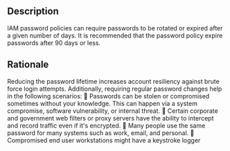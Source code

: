 ## Description

IAM password policies can require passwords to be rotated or expired after a given
number of days. It is recommended that the password policy expire passwords after 90
days or less.

## Rationale

Reducing the password lifetime increases account resiliency against brute force login
attempts. Additionally, requiring regular password changes help in the following scenarios:
 Passwords can be stolen or compromised sometimes without your knowledge. This
can happen via a system compromise, software vulnerability, or internal threat.
 Certain corporate and government web filters or proxy servers have the ability to
intercept and record traffic even if it's encrypted.
 Many people use the same password for many systems such as work, email, and
personal.
 Compromised end user workstations might have a keystroke logger